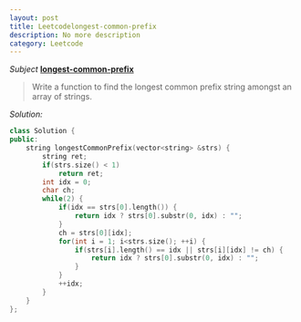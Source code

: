 ```yaml
---
layout: post
title: Leetcodelongest-common-prefix
description: No more description
category: Leetcode
---
```


*Subject* **[longest-common-prefix](https://oj.leetcode.com/problems/longest-common-prefix/)**

> Write a function to find the longest common prefix string amongst an array of strings.

*Solution:*

``` c++
class Solution {
public:
    string longestCommonPrefix(vector<string> &strs) {
        string ret;
        if(strs.size() < 1)
            return ret;
        int idx = 0;
        char ch;
        while(2) {
            if(idx == strs[0].length()) {
                return idx ? strs[0].substr(0, idx) : "";
            }
            ch = strs[0][idx];
            for(int i = 1; i<strs.size(); ++i) {
                if(strs[i].length() == idx || strs[i][idx] != ch) {
                    return idx ? strs[0].substr(0, idx) : "";
                }
            }
            ++idx;
        }
    }
};

```
